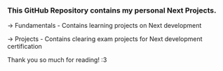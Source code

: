 ### This GitHub Repository contains my personal Next Projects.

-> Fundamentals - Contains learning projects on Next development

-> Projects - Contains clearing exam projects for Next development certification

Thank you so much for reading! :3
